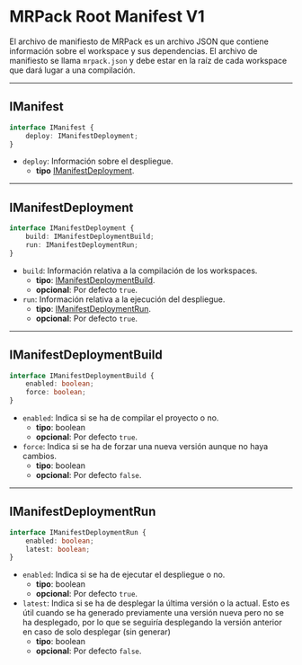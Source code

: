 # MRPack Root Manifest V1
El archivo de manifiesto de MRPack es un archivo JSON que contiene información sobre el workspace y sus dependencias. El archivo de manifiesto se llama `mrpack.json` y debe estar en la raíz de cada workspace que dará lugar a una compilación.

---
## IManifest
```typescript
interface IManifest {
    deploy: IManifestDeployment;
}
```
- `deploy`: Información sobre el despliegue.
    - **tipo** [IManifestDeployment](#imanifestdeployment).

---
## IManifestDeployment
```typescript
interface IManifestDeployment {
    build: IManifestDeploymentBuild;
    run: IManifestDeploymentRun;
}
```
- `build`: Información relativa a la compilación de los workspaces.
    - **tipo**: [IManifestDeploymentBuild](#imanifestdeploymentbuild).
    - **opcional**: Por defecto `true`.
- `run`: Información relativa a la ejecución del despliegue.
    - **tipo**: [IManifestDeploymentRun](#imanifestdeploymentrun).
    - **opcional**: Por defecto `true`.

---
## IManifestDeploymentBuild
```typescript
interface IManifestDeploymentBuild {
    enabled: boolean;
    force: boolean;
}
```
- `enabled`: Indica si se ha de compilar el proyecto o no.
    - **tipo**: boolean
    - **opcional**: Por defecto `true`.
- `force`: Indica si se ha de forzar una nueva versión aunque no haya cambios.
    - **tipo**: boolean
    - **opcional**: Por defecto `false`.

---
## IManifestDeploymentRun
```typescript
interface IManifestDeploymentRun {
    enabled: boolean;
    latest: boolean;
}
```
- `enabled`: Indica si se ha de ejecutar el despliegue o no.
    - **tipo**: boolean
    - **opcional**: Por defecto `true`.
- `latest`: Indica si se ha de desplegar la última versión o la actual. Esto es útil cuando se ha generado previamente una versión nueva pero no se ha desplegado, por lo que se seguiría desplegando la versión anterior en caso de solo desplegar (sin generar)
    - **tipo**: boolean
    - **opcional**: Por defecto `false`.
